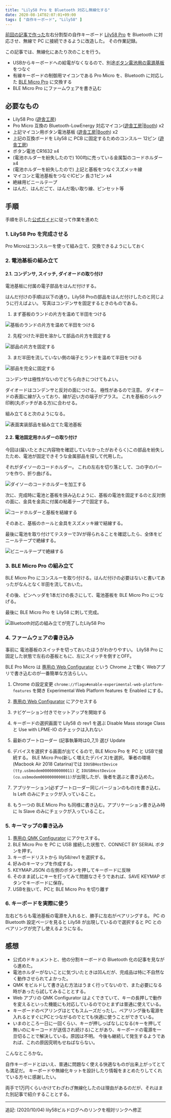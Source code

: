 ```yaml
---
title: "Lily58 Pro を Bluetooth 対応し無線化する"
date: 2020-08-14T02:07:01+09:00
tags: [ "自作キーボード", "Lily58" ]
---
```



[前回の記事で作った](/posts/lily58-pro-build-log/)左右分割型の自作キーボード [Lily58 Pro](https://yuchi-kbd.hatenablog.com/entry/2018/12/23/214342) を Bluetooth に対応させ、無線で PC に接続できるように改造した。
その作業記録。

この記事では、無線化にあたり次のことを行う。

- USBからキーボードへの給電がなくなるので、別途[ボタン電池用の電源基板](https://yushakobo.jp/shop/ble-micro-pro-battery-board/)をつなぐ
- 有線キーボードの制御用マイコンである Pro Micro を、Bluetooth に対応した [BLE Micro Pro](https://github.com/sekigon-gonnoc/BLE-Micro-Pro) に交換する
- BLE Micro Pro にファームウェアを書き込む

## 必要なもの

- Lily58 Pro ([遊舎工房](https://yushakobo.jp/shop/lily58-pro/))
- Pro Micro 互換の Bluetooth-LowEnergy 対応マイコン([遊舎工房](https://yusahakobo.jp/shop/ble-micro-pro/)|[Booth](https://nogikes.booth.pm/items/1177319)) x2
- 上記マイコン用ボタン電池基板 ([遊舎工房](https://yushakobo.jp/shop/ble-micro-pro-battery-board/)|[Booth](https://nogikes.booth.pm/items/1655285)) x2
- 上記の互換ボードを Lily58 に PCB に固定するためのコンスルー 12ピン ([遊舎工房](https://yushakobo.jp/shop/a01mc-00/))
- ボタン電池 CR1632 x4
- (電池ホルダーを紛失したので) 100均に売っている金属製のコードホルダー x4
- (電池ホルダーを紛失したので) 上記と基板をつなぐスズメッキ線
- マイコンと電池基板をつなぐICピン 長さ1ピン x4
- 絶縁用ビニールテープ
- はんだ、はんだごて、はんだ吸い取り線、ピンセット等

## 手順

手順を示した[公式ガイド](https://sekigon-gonnoc.github.io/BLE-Micro-Pro/#/getting_started)に従って作業を進めた

### 1. Lily58 Pro を完成させる

Pro Microはコンスルーを使って組み立て、交換できるようにしておく

### 2. 電池基板の組み立て

#### 2.1. コンデンサ, スイッチ, ダイオードの取り付け

電池基板に付属の電子部品をはんだ付けする。

はんだ付けの手順は以下の通り。Lily58 Proの部品をはんだ付けしたのと同じように行えばよい。
写真はコンデンサを固定するときのものである。

1. まず基板のランドの片方を温めて半田をつける

![基板のランドの片方を温めて半田をつける](https://blob.basd4g.net/powerboard1.jpg)

2. 先程つけた半田を溶かして部品の片方を固定する

![部品の片方を固定する](https://blob.basd4g.net/powerboard2.jpg)

3. まだ半田を流していない側の端子とランドを温めて半田をつける

![部品を完全に固定する](https://blob.basd4g.net/powerboard3.jpg)

コンデンサは極性がないのでどちら向きにつけてもよい。

ダイオードはコンデンサと反対の面につける。
極性があるので注意。
ダイオードの表面に線が入っており、線が近い方の端子がプラス。
これを基板のシルク印刷(丸ポッチがある方)に合わせる。

組み立てると次のようになる。

![表面実装部品を組み立てた電池基板](https://blob.basd4g.net/powerboard4.jpg)

#### 2.2. 電池固定用ホルダーの取り付け

今回は(届いたときに内容物を確認していなかったがおそらく)この部品を紛失したため、電池が固定できそうな金属部品を探して代用した。

それがダイソーのコードホルダー。
これの左右を切り落として、コの字のパーツを作り、折り曲げる。

![ダイソーのコードホルダーを加工する](https://blob.basd4g.net/powerboard5.jpg)

次に、完成時に電池と基板を挟み込むように、基板の電池を固定するのと反対側の面に、金具を金具に付属の粘着テープで固定する。

![コードホルダーと基板を結線する](https://blob.basd4g.net/powerboard7.jpg)

そのあと、基板のホールと金具をスズメッキ線で結線する。

最後に電池を取り付けてテスターで3Vが得られることを確認したら、全体をビニールテープで絶縁する。

![ビニールテープで絶縁する](https://blob.basd4g.net/powerboard8.jpg)

### 3. BLE Micro Pro の組み立て

BLE Micro Pro にコンスルーを取り付ける。はんだ付けの必要はないと書いてあったがなんとなく半田を流しておいた。

その後、ピンヘッダを1本だけの長さにして、電池基板を BLE Micro Pro につなげる。

最後に BLE Micro Pro を Lily58 に刺して完成。

![Bluetooth対応の組み立てが完了したLily58 Pro](https://blob.basd4g.net/lily58proble.jpg)

### 4. ファームウェアの書き込み

事前に 電池基板のスイッチを切っておいたほうがわかりやすい。
Lily58 Pro に固定した状態で左右の基板ともに、左にスイッチを倒すとOFF。

BLE Pro Micro は [専用の Web Configurator](https://sekigon-gonnoc.github.io/home#/keymap) という Chrome 上で動く Webアプリで書き込むのが一番簡単な方法らしい。

1. Chrome の設定変更
`chrome://flags#enable-experimental-web-platform-features` を開き Experimental Web Platform features を Enabled にする。

2.  [専用の Web Configurator](https://sekigon-gonnoc.github.io/home#/keymap) にアクセスする
3. ナビゲーション付きでセットアップを開始する
4. キーボードの選択画面で Lily58 の rev1 を選ぶ Disable Mass storage Class と Use with LPME-IO のチェックは入れない
5. 最新のブートローダー (記事執筆時は0_7_1) 選び Update
6. デバイスを選択する画面が出てくるので, BLE Micro Pro を PC と USBで接続する。
  BLE Micro Pro(新しく増えたデバイス)を選択。
  筆者の環境(Macbook Air 2018 Catarina)では `IOUSBHostDevice (tty.usbmodem0000000000011)` と `IOUSBHostDevice (cu.usbmodem0000000000011)`が出現したが、後者を選ぶと書き込めた。

7. アプリケーション(必ずブートローダー同じバージョンのもの)を書き込む。Is Left のみにチェックが入っていること。
8. もう一つの BLE Micro Pro も同様に書き込む。アプリケーション書き込み時に Is  Slave のみにチェックが入っていること。

### 5. キーマップの書き込み

1. [専用の QMK Configurator](https://sekigon-gonnoc.github.io/qmk_configurator/#/) にアクセスする。
2. BLE Micro Pro を PC に USB 接続した状態で、CONNECT BY SERIAL ボタンを押す。
3. キーボードリストから lily58/rev1 を選択する。
4. 好みのキーマップを作成する。
5. KEYMAP.JSON の左側のボタンを押してキーボードに反映
6. そのまま試しにキーを打ってみて問題なさそうであれば、SAVE KEYMAP ボタンでキーボードに保存。
7. USBを抜いて、PCと BLE Micro Pro を切り離す

### 6. キーボードを実際に使う

左右どちらも電池基板の電源を入れると、勝手に左右がペアリングする。
PC の Bluetooth 設定ページを見ると Lily58 が出現しているので選択すると PC とのペアリングが完了し使えるようになる。

## 感想

- 公式のドキュメントと、他の分割キーボードの Bluetooth 化の記事を見ながら進めた。
- 電池ホルダーがないことに気づいたときは凹んだが、完成品は特に不自然なく動作させられてよかった。
- QMK をビルドして書き込む方法はうまく行ってないので、また必要になる時があったら試してみることとする。
- Web アプリの QMK Configurator はよくできていて、キーの長押しで動作を変えるといった機能にも対応しているのでひとまずは普通に使えている。
- キーボードのペアリングはとてもスムーズだったし、ペアリング後も電源を入れるとすぐにPCとつながるのでとても快適に使うことができている。
- いまのところ一日に一回くらい、キーが押しっぱなしになる(キーを押して無いのにキーコードが送信され続ける)ことがあり、キーボードの電源を一旦切ることで解決している。原因は不明。 今後も継続して発生するようであれば、これの原因究明もせねばならない。

こんなところかな。

自作キーボードとはいえ、普通に問題なく使える快適なものが出来上がってとても満足だ。
キーボードや無線化キットを設計したり情報をまとめたりしてくれている方々に感謝したい。

両手で1万円くらいかけてわざわざ無線化したのは理由があるのだが、それはまた別記事で紹介することとする。

---

追記: (2020/10/04) lily58ビルドログへのリンクを相対リンクへ修正
